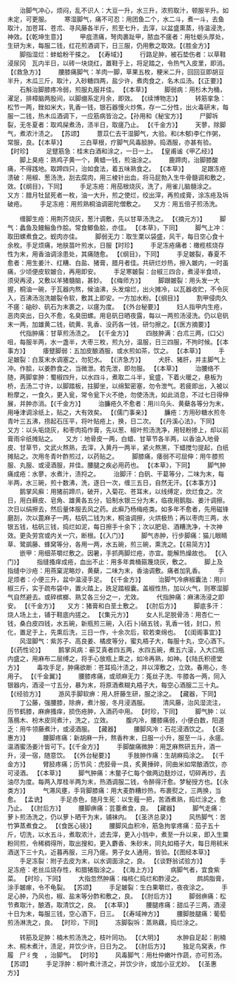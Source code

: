 <!-- { "loadSidebar": true } -->
　　治脚气冲心，烦闷，乱不识人：大豆一升，水三升，浓煎取汁，顿服半升。如未定，可更服。
　　寒湿脚气，痛不可忍：用团鱼二个，水二斗，煮一斗，去鱼取汁，加苍耳、苍朮、寻风藤各半斤，煎至七升，去滓，以盆盛熏蒸，待温浸洗，神效。【《乾坤生意》】
　　甲疽溃痛，弩肉裹趾甲，脓血不瘥者：用牡蛎头厚处，生研为末，每服二钱，红花煎酒调下，日三服，仍用敷之取效。【《胜金方》】
　　脚指湿烂：蚌蛤粉干搽之。 【《寿域》】
　　行路足肿，被石垫伤者：以草鞋浸尿冈　瓦内半日，以砖一块烧红，置鞋于上，将足踏之，令热气入皮里，即消。【《救急方》】
　　腰膝痛脚气：羊肉一脚，草果五枚，粳米二升，回回豆即胡豆半升，木瓜三斤，取汁，入砂糖四两，盐少许，煮肉食之，名木瓜汤。【《正要》】
　　石斛治脚膝疼冷弱，煎服丸服并佳。 【《本草》】
　　脚弱病：用杉木为桶，濯足，排樟脑两股间，以脚绷系定月余，即效。 【《续博物志》】
　　转筋挛急：松节一两，銼如米大，乳香一钱，银石器慢火炒焦，存一二分性，出火毒研末，每服一二钱，热木瓜酒调下，一应筋病皆治之。【孙用和《秘宝方》】
　　尸脚坼裂，无冬夏者：取鸡屎煮汤，渍半日，取瘥乃止。 【《千金方》】
　　天蓼，除脚气，煮浓汁渍之。 【苏颂】
　　薏苡仁去干湿脚气，大验。和(木郁)李仁作粥，常服，良。【《本草》】
　　三白草根，疗脚气风毒胫肿。捣酒服，亦甚有验。 【时珍】
　　足躄筋急：桂末白酒和涂之，一日一上。 【皇甫谧《甲乙经》】
　　脚上臭疮：熟鸡子黄一个，黄蜡一钱，煎油涂之。
　　鹿蹄肉，治脚膝酸痛，不得践地。取蹄四只，治如食法，着五味熟食之。 【《本草》】
　　足跟冻疮溃破：用椒、葱汤洗，刮去腐肉，用三棱针出血，将马屁勃入生牛骨髓调和敷之，效。【《纲目》，下同】
　　手足冻疮：用茄根烧灰，洗了，用雀儿脑髓涂之。　　又方：腊月牡鼠死者一枚，油一大升，煎之使烂，绞出滓，再煎成膏，涂冻疮及坼破疮。
　　手足冻疮：用煎熟桐油调密陀僧敷之。　　又方：用五倍子煎汤洗。

　　缠脚生疮：用荆芥烧灰，葱汁调敷，先以甘草汤洗之。 【《摘元方》】
　　脚气：蠡鱼及鳗鲡鱼作脍。常食鲫鱼脍，亦佳。 【《本草》，下同】
　　脚气上冲：取田螺煮食之。蚬肉亦佳。
　　脚弱无力：取生栗以袋盛，风干，每日空心食十余枚。手足烦痛，地肤苗叶煎水，日服【时珍】
　　手足冻疮痛者：橄榄核烧存性为末，用香油调涂患处，其痛随愈。 【《纲目》，下同】
　　手足皴裂，春夏不愈者：用生姜汁、红糟、白盐、猪膏，腊月者佳。共研烂炒热，擦入皴内，一时虽痛，少顷便皮软皴合，再用即安。
　　手足寒皴裂：台椒三四合，煮浸半食顷，须臾再浸，又敷以羊猪髓脑，甚妙。 【《梅师方》】
　　脚跟皴裂：用头发一大握，桐油一碗，于瓦器内熬，候油沸，头发熔烂，出火摊冷，以瓦器收贮，不令灰入，百沸汤泡洗皴裂令软，敷其上即安。一方加水粉。【《纲目》】
　　割甲侵肉久不瘥：硇砂、矾石为末裹之，以瘥为度。 【《外台秘要》】
　　妇人指甲内生疮，恶肉突出，日久不愈，名臭田螺。用皂矾日晒夜露，每以一两煎汤浸洗。仍以皂矾末一两，加雄黄二钱，硫黄、乳香、没药各一钱，研匀擦之。【《医方摘要》】
　　代指肿痛：甘草煎汤渍之。 【《千金方》】
　　四肢肿满：白朮三两，(口父)咀，每服半两，水一盏半，大枣三枚，煎九分，温服，日三四服，不拘时候。【《本事方》】
　　痿躄脚弱：五加皮酿酒服，或水煎如茶，饮之。 【《本草》】
　　手足皴裂：白芨末水调塞之，勿犯水。 【《济急方》】
　　犬肝、猪肝，并主脚气上冲。作脍，以姜酢食之，当微泄。若先泄，即勿服。 【《本草》】
　　治腰络不随，两脚挛肿：蜀椒四升，以水四斗，煮取二斗半，瓮盛，下着火暖之，悬板为桥，去汤二寸许，以脚踏板，拄脚坐，以绵絮密塞，勿令泄气。若疲即出，入被以粉摩之，一食久，更入瓮，常令瓮下火不绝，勿使汤洗，如此消息，不过七日得伸展，并肿亦消。【《千金方》】
　　治臁疮久不愈者：用川乌头、黄蘗各等分为末，用唾津调涂纸上，贴之，大有效矣。 【《儒门事亲》】
　　臁疮：方用砂糖水煎冬青叶三五沸，捞起石压平，将叶贴疮上，换，日二次。 【《丹溪心法》，下同】　　又方：以头垢烧灰，和枣肉捣作膏，先以葱、椒叶煎汤洗净，用轻粉掺上，却以前膏雨伞纸摊贴之。　　又方：地骨皮一两，白蜡、甘草节各半两，以香油入地骨皮、甘草节，文武火熬熟，去滓，入黄丹一两半，紧火熬黑，下蜡搅匀提起，白纸摊贴之。次用冬青叶酢煎过，以药贴之。
　　脚膝痛，痿弱不可屈伸：用牛膝煎服、丸服、或浸酒服，并佳。腰腿之疾必用药也。 【《本草》，下同】
　　脚气肿痛成疮：水蓼，水煮汁，渍捋之。
　　治脚汗：白矾、干葛等分，二味为末，每半两，水三碗，煎十数沸，洗，逐日一次，缠三五日，自然无汗。【《本事方》】
　　鹅掌风癣：用猪前蹄爪，破开，入菊花、苍耳末，以线缚定，炊烂食之。次日，用白藓皮、皂角、雄黄各五分，铅制水银三分为末，临夜用鹅脂、姜汁调擦。次日以绢擦去，然后量体服去风之药。此癣乃杨梅疮类。如多年不愈者，先用磁锋磨刮，次以蓖麻子一两，枯矾二钱为末，桐油调擦，火烘极热；再以枣肉三两，水银五钱，枯矾三钱，捣烂如泥，每日擦手十余下；次以肥皂、酒糟洗净，十次神效。更灸劳宫或内关一穴，断根。【《入门》】
　　脚气赤肿，行步脚痛：猫儿眼睛草、鹭鹚藤、蜂窝等分，各用一两，水五碗，煎三碗，熏洗之。【《易简方》】
　　嵌甲：用细茶嚼烂敷之。因暑，手抓两脚烂疮，亦宜。能解热燥故也。 【《入门》】
　　指缝搔痒成疮，血出不止：用多年粪桶箍篾烧灰，敷之。
　　脚上及指缝中沙疮：用燕窠泥略炒，黄蘗，二味为末，香油调敷。痛者加乳香。
　　手足烦者：小便三升，盆中温浸手足。 【《千金方》】
　　治脚气冷痹椒囊法：用川椒三斤，实于疏布袋中，置火踏上，跣足踏椒囊。盖椒性热，加以火气，则寒湿脚气自然避去。或碎槟榔、熟艾各三分之一，尤效。
　　代指肿痛：麻沸汤浸之即安。 【《千金方》】　　又方：猪膏和白垩土敷之。 【《肘后方》】
　　脚底多汗：烧人场上土，铺于鞋底内搓之。 【《集元方》】
　　女人扎足脱骨汤：用杏仁一钱，桑白皮四钱，水五碗，新瓶煎三碗，入(石卜)硝五钱，乳香一钱，封口，煎化，置足于上，先熏后洗，三日一作，十余次后，软若束绵也。 【《闺阁事宜》】
　　风湿脚气：紫苏子、高良姜、橘皮等分，蜜丸梧子大，每服十丸，空心酒下。 【《药性论》】
　　鹅掌风病：蕲艾真者四五两，水四五碗，煮五六滚，入大口瓶内盛之，用麻布二层缚之，将手心放瓶上熏之，如冷再熟，如神。【《陆氏积德堂方》】
　　毒攻手足，肿痛欲断：苍耳捣汁渍之，并以滓敷之，立效。春用心，冬用子。 【《千金翼》】
　　腰膝疼痛，或顽麻无力：菟丝子洗、牛膝各一两，同入银器内，酒浸一寸五分，暴为末，将原酒煮糊丸梧子大，每空心酒服二三十丸。【《经验方》】
　　游风手脚软痹：用人肝藤生研，服之涂之。 【藏器，下同】
　　丁公藤，强腰膝，除痹，煮汁服，冬月浸酒服。
　　清风藤，治风湿流注，历节鹤膝，麻痹搔痒，损伤疮肿，入酒药中用。 【时珍，下同】
　　脚气肿：以落鴈木、枌木皮同煮汁，洗之，立效。
　　腹内冷，腰膝痛弱，小便白数，阳道乏：用牛领藤煮汁，或浸酒服。 【藏器】
　　腰脚风冷：石花浸酒饮之。 【《圣惠方》】
　　腰脚疼痛：新胡麻一升，熬香杵末，日服一小升，服至一斗，永瘥。温酒蜜汤姜汁皆可下。【《千金方》】
　　手脚酸痛微肿：用芝麻熬研五升，酒一升，浸一宿，随意饮。 【《外台秘要》】
　　手肢肿作痛：生胡麻捣涂之。 【《千金方》】
　　臂胫疼痛；历节风：虎胫骨一具，炙黄捶碎，同曲米如常酿酒饮，亦可浸酒。 【《本草》】
　　脚气肿痛：木鳖子仁每个做两边麸炒过，切碎再炒，去油尽为度。每两入厚桂半两为末，热酒调服二钱，令醉得汗愈。梦秘授方也。【《永类方》】
　　气滞风壅，手背脚膝痛：用大麦酢糟炒热，布裹熨之，三两换，当愈。 【孟诜】
　　手足赤色，随月生死：以生薤一把，苦酒煮熟，捣烂涂之，愈乃止。 【《肘后方》】
　　腰脚痹痛：芸薹煮食，良。 【藏器】
　　脚气走痛：萝卜煎汤洗之，仍以萝卜晒干为末，铺袜内。 【《圣济总录》】
　　风热脚气：苦竹笋蒸煮食之。 【《食医心镜》】
　　腰脚风血积冷，筋急拘挛疼痛：茄子五十斤，切洗，以水五斗，煮取浓汁，滤去滓，更入小铛中，煮至一升以来，即入生粟粉同煎，令稀稠得所，取出搜和，更入麝香、朱砂末，同丸如梧子大，每日用秫米酒送下三十丸，近暮再服，三月乃瘥。男子女人通用，皆验。【《图经本草》】
　　手足冻裂：附子去皮为末，以水调面涂之，良。 【《谈野翁试验方》】
　　手足冻疮：老丝瓜烧存性，和腊猪脂涂之。 【《海上方》】
　　病脚气者，宜食紫菜。 【时珍，下同】
　　大指忽然肿痛：梅核仁捣烂和酢浸之。
　　鹧鸪脂膏，涂手皴瘃，令不龟裂。 【苏颂】
　　手足皴裂：生白果嚼烂，夜夜涂之。
　　手足心肿，乃风也，椒、盐末等分酢和敷之，良。 【《肘后方》】
　　脚弱痹痛：松节煮取汁，酿酒，取清饮之，良。 【《本草》】
　　腰腿疼痛：甜瓜子三两，酒浸十日为末，每服三钱，空心酒下，日三。 【《寿域神方》】
　　腰脚肢腿痛：葡萄煎汤淋洗之，良。 【时珍，下同】
　　冻脚裂坼：蒸熟藕，捣烂涂之。

　　转筋及足肿：楠木煎汤洗之，枝叶同功。 【《大明》】
　　水肿自足起：削楠木、桐木煮汁，渍足，并饮少许，日日为之。 【《肘后方》】
　　独足鸟窝表，作履　尸彳曳　，治脚气。 【时珍】
　　风毒脚气：用杜仲嫩叶作蔬，亦可煎汤。 【苏颂】
　　手足浮肿：桐叶煮汁渍之，并饮少许，或加小豆尤妙。 【《圣惠方》】
